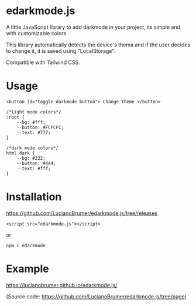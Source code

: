 # edarkmode.js

A little JavaScript library to add darkmode in your project, its simple and with customizable colors.

This library automatically detects the device's thema and if the user decides to change it, it is saved using "LocalStorage".

Compatible with Tailwind CSS.

# Usage

```
<button id="toggle-darkmode-button"> Change Theme </button>
```

```
/*light mode colors*/
:root {
    --bg: #fff;
    --button: #FCFCFC;
    --text: #777;
}

/*dark mode colors*/
html.dark {
    --bg: #222;
    --button: #444;
    --text: #fff;
}
```

# Installation

https://github.com/LucianoBrumer/edarkmode.js/tree/releases
```
<script src="edarkmode.js"></script>
```
or
```
npm i edarkmode
```

# Example

https://lucianobrumer.github.io/edarkmode.js/

(Source code: https://github.com/LucianoBrumer/edarkmode.js/tree/page)
